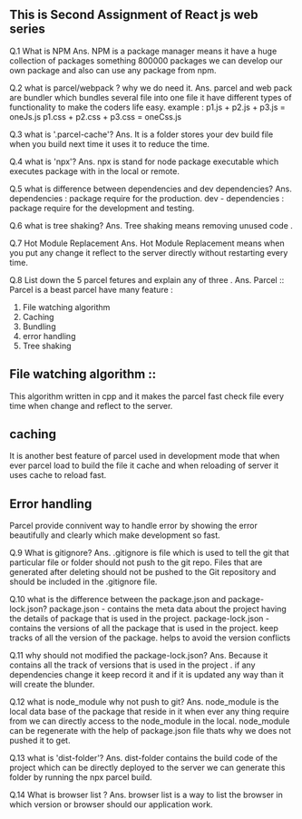 ## This is Second Assignment of React js web series

Q.1 What is NPM
Ans. NPM is a package manager means it have a huge collection of packages something 800000 packages we can develop our own package and also can use any package from npm.

Q.2 what is parcel/webpack ? why we do need it.
Ans. parcel and web pack are bundler which bundles several file into one file it have different types of functionality to make the coders life easy.
example :
 p1.js + p2.js + p3.js = oneJs.js
 p1.css + p2.css + p3.css = oneCss.js

Q.3 what is '.parcel-cache'?
Ans. It is a folder stores your dev build file when you build next time it uses it to reduce the time.

Q.4 what is 'npx'?
Ans. npx is stand for node package executable which executes package with in the local or remote.

Q.5 what is difference between dependencies and dev dependencies?
Ans. dependencies : package require for the production.
dev - dependencies : package require for the development and testing.

Q.6 what is tree shaking?
Ans. Tree shaking means removing unused code .

Q.7 Hot Module Replacement
Ans. Hot Module Replacement means when you put any change it reflect to the server directly without restarting every time.

Q.8 List down the 5 parcel fetures and explain any of three .
Ans. Parcel :: Parcel is a beast
parcel have many feature :
1. File watching algorithm
2. Caching
3. Bundling
4. error handling
5. Tree shaking

## File watching algorithm :: 
This algorithm written in cpp and it makes the parcel fast check file every time when change and reflect to the server.
## caching
It is another best feature of parcel used in development mode that when ever parcel load to build the file it cache and when reloading of server it uses cache to reload fast.
## Error handling
Parcel provide connivent way to handle error by showing the error beautifully and clearly which make development so fast.

Q.9 What is gitignore?
Ans. .gitignore is file which is used to tell the git that particular file or folder should not push to the git repo.
Files that are generated after deleting should not be pushed to the Git repository and should be included in the .gitignore file.

Q.10 what is the difference between the package.json and package-lock.json?
package.json - contains the meta data about the project having the details of package that is used in the project.
package-lock.json - contains the versions of all the package that is used in the project.
keep tracks of all the version of the package.
helps to avoid the version conflicts

Q.11 why should not modified the package-lock.json?
Ans. Because it contains all the track of versions that is used in the project . if any dependencies change it keep record it and if it is updated any way than it will create the blunder.

Q.12 what is node_module why not push to git?
Ans. node_module is the local data base of the package that reside in it when ever any thing require from we can directly access to the node_module in the local.
node_module can be regenerate with the help of package.json file thats why we does not pushed it to get.

Q.13 what is 'dist-folder'?
Ans. dist-folder contains the build code of the project which can be directly deployed to the server we can generate this folder by running the npx parcel build.

Q.14 What is browser list ?
Ans. browser list is a way to list the browser in which version or browser should our application work.

